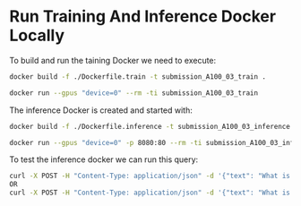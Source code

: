 # Run Training And Inference Docker Locally

To build and run the taining Docker we need to execute:

```bash
docker build -f ./Dockerfile.train -t submission_A100_03_train .

docker run --gpus "device=0" --rm -ti submission_A100_03_train
```

The inference Docker is created and started with:

```bash
docker build -f ./Dockerfile.inference -t submission_A100_03_inference .

docker run --gpus "device=0" -p 8080:80 --rm -ti submission_A100_03_inference
```

To test the inference docker we can run this query:

```bash
curl -X POST -H "Content-Type: application/json" -d '{"text": "What is the capital of france? "}' http://localhost:8080/tokenize
OR
curl -X POST -H "Content-Type: application/json" -d '{"text": "What is the capital of france? "}' http://localhost:8080/process
```
